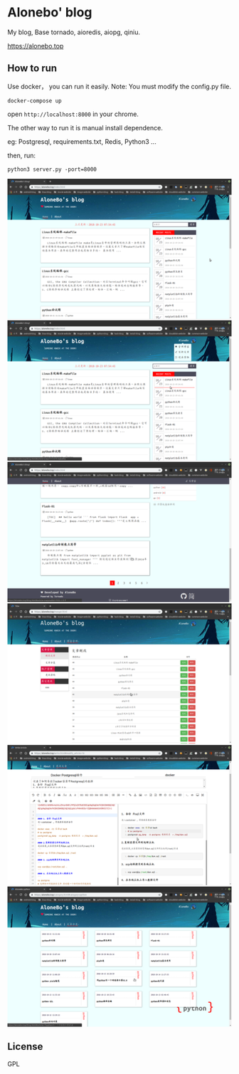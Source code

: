# Alonebo' blog

My blog, Base tornado, aioredis, aiopg, qiniu.

https://alonebo.top

## How to run

Use docker， you can run it easily. Note: You must modify the config.py file.

```
docker-compose up
```

open `http://localhost:8000` in your chrome. 

The other way to run it is manual install dependence.

eg: Postgresql, requirements.txt, Redis, Python3 ...

then, run:

```
python3 server.py -port=8000
```

![demo01](https://github.com/AloneBo/Alonebo-blog/blob/master/blogdemo01.png)
![demo01](https://github.com/AloneBo/Alonebo-blog/blob/master/blogdemo02.png)
![demo01](https://github.com/AloneBo/Alonebo-blog/blob/master/blogdemo03.png)
![demo01](https://github.com/AloneBo/Alonebo-blog/blob/master/blogdemo04.png)
![demo01](https://github.com/AloneBo/Alonebo-blog/blob/master/blogdemo05.png)
![demo01](https://github.com/AloneBo/Alonebo-blog/blob/master/blogdemo06.png)

## License

GPL

